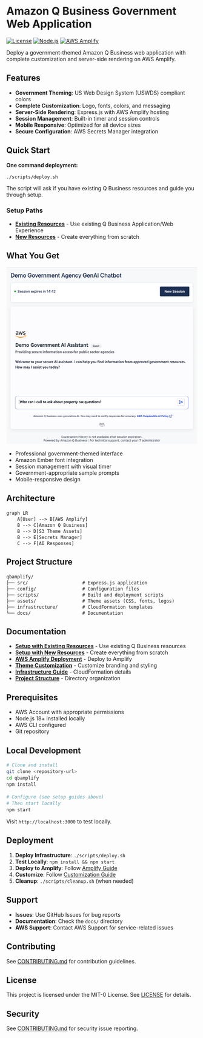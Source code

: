 # Amazon Q Business Government Web Application

[![License](https://img.shields.io/badge/License-MIT--0-blue.svg)](LICENSE)
[![Node.js](https://img.shields.io/badge/Node.js-18+-green.svg)](https://nodejs.org/)
[![AWS Amplify](https://img.shields.io/badge/AWS-Amplify-orange.svg)](https://aws.amazon.com/amplify/)

Deploy a government-themed Amazon Q Business web application with complete customization and server-side rendering on AWS Amplify.

## Features

- **Government Theming**: US Web Design System (USWDS) compliant colors
- **Complete Customization**: Logo, fonts, colors, and messaging
- **Server-Side Rendering**: Express.js with AWS Amplify hosting
- **Session Management**: Built-in timer and session controls
- **Mobile Responsive**: Optimized for all device sizes
- **Secure Configuration**: AWS Secrets Manager integration

## Quick Start

**One command deployment:**

```bash
./scripts/deploy.sh
```

The script will ask if you have existing Q Business resources and guide you through setup.

### Setup Paths

- **[Existing Resources](docs/SETUP_EXISTING.md)** - Use existing Q Business Application/Web Experience
- **[New Resources](docs/SETUP_NEW.md)** - Create everything from scratch

## What You Get

![Government AI Assistant](docs/images/amz-q-business-embedded-themed-homepage.png)

- Professional government-themed interface
- Amazon Ember font integration
- Session management with visual timer
- Government-appropriate sample prompts
- Mobile-responsive design

## Architecture

```mermaid
graph LR
    A[User] --> B[AWS Amplify]
    B --> C[Amazon Q Business]
    B --> D[S3 Theme Assets]
    B --> E[Secrets Manager]
    C --> F[AI Responses]
```

## Project Structure

```
qbamplify/
├── src/                    # Express.js application
├── config/                 # Configuration files
├── scripts/                # Build and deployment scripts
├── assets/                 # Theme assets (CSS, fonts, logos)
├── infrastructure/         # CloudFormation templates
└── docs/                   # Documentation
```

## Documentation

- **[Setup with Existing Resources](docs/SETUP_EXISTING.md)** - Use existing Q Business resources
- **[Setup with New Resources](docs/SETUP_NEW.md)** - Create everything from scratch
- **[AWS Amplify Deployment](docs/AMPLIFY_SETUP.md)** - Deploy to Amplify
- **[Theme Customization](docs/CUSTOMIZATION.md)** - Customize branding and styling
- **[Infrastructure Guide](docs/INFRASTRUCTURE.md)** - CloudFormation details
- **[Project Structure](docs/PROJECT_STRUCTURE.md)** - Directory organization

## Prerequisites

- AWS Account with appropriate permissions
- Node.js 18+ installed locally
- AWS CLI configured
- Git repository

## Local Development

```bash
# Clone and install
git clone <repository-url>
cd qbamplify
npm install

# Configure (see setup guides above)
# Then start locally
npm start
```

Visit `http://localhost:3000` to test locally.

## Deployment

1. **Deploy Infrastructure**: `./scripts/deploy.sh`
2. **Test Locally**: `npm install && npm start`
3. **Deploy to Amplify**: Follow [Amplify Guide](docs/AMPLIFY_SETUP.md)
4. **Customize**: Follow [Customization Guide](docs/CUSTOMIZATION.md)
5. **Cleanup**: `./scripts/cleanup.sh` (when needed)

## Support

- **Issues**: Use GitHub Issues for bug reports
- **Documentation**: Check the `docs/` directory
- **AWS Support**: Contact AWS Support for service-related issues

## Contributing

See [CONTRIBUTING.md](CONTRIBUTING.md) for contribution guidelines.

## License

This project is licensed under the MIT-0 License. See [LICENSE](LICENSE) for details.

## Security

See [CONTRIBUTING.md](CONTRIBUTING.md#security-issue-notifications) for security issue reporting.